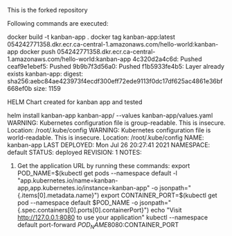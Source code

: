 This is the forked repository

Following commands are executed:

docker build -t kanban-app . 
docker tag kanban-app:latest 054242771358.dkr.ecr.ca-central-1.amazonaws.com/hello-world:kanban-app
docker push 054242771358.dkr.ecr.ca-central-1.amazonaws.com/hello-world:kanban-app
4c320d2a4c6d: Pushed
ceaf9e1ebef5: Pushed
9b9b7f3d56a0: Pushed
f1b5933fe4b5: Layer already exists
kanban-app: digest: sha256:aebc84ae423973f4ecdf300eff72ede9113f0dc17df625ac4861e36bf668ef0b size: 1159


HELM Chart created for kanban app and tested

helm install kanban-app kanban-app/ --values kanban-app/values.yaml
WARNING: Kubernetes configuration file is group-readable. This is insecure. Location: /root/.kube/config
WARNING: Kubernetes configuration file is world-readable. This is insecure. Location: /root/.kube/config
NAME: kanban-app
LAST DEPLOYED: Mon Jul 26 20:27:41 2021
NAMESPACE: default
STATUS: deployed
REVISION: 1
NOTES:
1. Get the application URL by running these commands:
  export POD_NAME=$(kubectl get pods --namespace default -l "app.kubernetes.io/name=kanban-app,app.kubernetes.io/instance=kanban-app" -o jsonpath="{.items[0].metadata.name}")
  export CONTAINER_PORT=$(kubectl get pod --namespace default $POD_NAME -o jsonpath="{.spec.containers[0].ports[0].containerPort}")
  echo "Visit http://127.0.0.1:8080 to use your application"
  kubectl --namespace default port-forward $POD_NAME 8080:$CONTAINER_PORT

